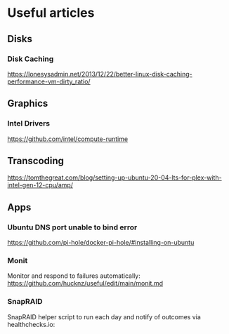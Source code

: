 # Useful articles

## Disks
### Disk Caching
https://lonesysadmin.net/2013/12/22/better-linux-disk-caching-performance-vm-dirty_ratio/

## Graphics
### Intel Drivers
https://github.com/intel/compute-runtime

## Transcoding
https://tomthegreat.com/blog/setting-up-ubuntu-20-04-lts-for-plex-with-intel-gen-12-cpu/amp/

## Apps
### Ubuntu DNS port unable to bind error
https://github.com/pi-hole/docker-pi-hole/#installing-on-ubuntu

### Monit
Monitor and respond to failures automatically: https://github.com/hucknz/useful/edit/main/monit.md

### SnapRAID
SnapRAID helper script to run each day and notify of outcomes via healthchecks.io: 